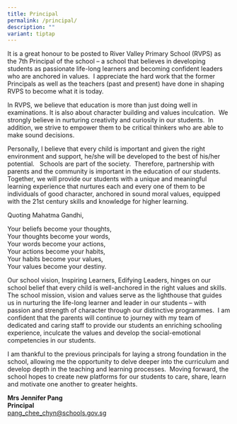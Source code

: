 ```yaml
---
title: Principal
permalink: /principal/
description: ""
variant: tiptap
---
```

<p>It is a great honour to be posted to River Valley Primary School (RVPS) as the 7th Principal of the school – a school that believes in developing students as passionate life-long learners and becoming confident leaders who are anchored in values.&nbsp; I appreciate the hard work that the former Principals as well as the teachers (past and present) have done in shaping RVPS to become what it is today.</p><p>In RVPS, we believe that education is more than just doing well in examinations. It is also about character building and values inculcation.&nbsp; We strongly believe in nurturing creativity and curiosity in our students.&nbsp; In addition, we strive to empower them to be critical thinkers who are able to make sound decisions.</p><p>Personally, I believe that every child is important and given the right environment and support, he/she will be developed to the best of his/her potential.&nbsp;&nbsp; Schools are part of the society.&nbsp; Therefore, partnership with parents and the community is important in the education of our students. Together, we will provide our students with a unique and meaningful learning experience that nurtures each and every one of them to be individuals of good character, anchored in sound moral values, equipped with the 21st century skills and knowledge for higher learning.&nbsp;</p><p>Quoting Mahatma Gandhi,</p><p>Your beliefs become your thoughts,<br>Your thoughts become your words,<br>Your words become your actions,<br>Your actions become your habits,<br>Your habits become your values,<br>Your values become your destiny.</p><p>Our school vision, Inspiring Learners, Edifying Leaders, hinges on our school belief that every child is well-anchored in the right values and skills.&nbsp; The school mission, vision and values serve as the lighthouse that guides us in nurturing the life-long learner and leader in our students – with passion and strength of character through our distinctive programmes.&nbsp; I am confident that the parents will continue to journey with my team of dedicated and caring staff to provide our students an enriching schooling experience, inculcate the values and develop the social-emotional competencies in our students.</p><p>I am thankful to the previous principals for laying a strong foundation in the school, allowing me the opportunity to delve deeper into the curriculum and develop depth in the teaching and learning processes.&nbsp; Moving forward, the school hopes to create new platforms for our students to care, share, learn and motivate one another to greater heights.</p><p><strong>Mrs Jennifer Pang</strong> <br><strong>Principal</strong><br><a href="mailto:pang_chee_chyn@schools.gov.sg" rel="noopener noreferrer nofollow" target="_blank">pang_chee_chyn@schools.gov.sg</a><br></p>